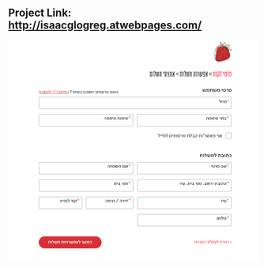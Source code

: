 
## Project Link: http://isaacglogreg.atwebpages.com/

![Form](https://raw.githubusercontent.com/Grois333/Custom-WordPress-Login-Register/master/image.png)